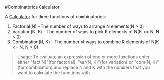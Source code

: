 #Combinatorics Calculator

A [Calculator](calcVarCom.py) for three functions of combinatorics:
1. Factorial(N) - The number of ways to arrange N elements(N > 0)
2. Variation(N, K) - The number of ways to pick K elements of N(K <= N, N > 0)
3. Combination(N, K) - The number of ways to combine K elements of N(K <= N, N > 0)

> Usage:
> To evaluate an expression of one or more functions enter either "fact(N)"(for factorial), "var(N, K)"(for variation)
> or "com(N, K)"(for combination) and replace N and K with the numbers that you want to calculate the functions with.